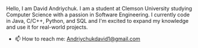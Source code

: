 Hello, I am David Andriychuk. I am a student at Clemson University studying Computer Science with a passion in Software Engineering. I currently code in Java, C/C++, Python, and SQL and I'm excited to expand my knowledge and use it for real-world projects.

- 📫 How to reach me: Andriychukdavid1@gmail.com
